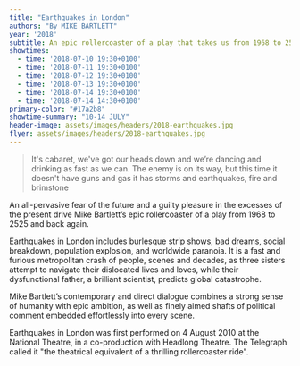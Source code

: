 ```yaml
---
title: "Earthquakes in London"
authors: "By MIKE BARTLETT"
year: '2018'
subtitle: An epic rollercoaster of a play that takes us from 1968 to 2525 and back again
showtimes:
  - time: '2018-07-10 19:30+0100'
  - time: '2018-07-11 19:30+0100'
  - time: '2018-07-12 19:30+0100'
  - time: '2018-07-13 19:30+0100'
  - time: '2018-07-14 19:30+0100'
  - time: '2018-07-14 14:30+0100'
primary-color: "#17a2b8"
showtime-summary: "10-14 JULY"
header-image: assets/images/headers/2018-earthquakes.jpg
flyer: assets/images/headers/2018-earthquakes.jpg
---
```


> It's cabaret, we've got our heads down and we’re dancing and drinking as fast as we can. The enemy is on its way, but this time it doesn't have guns and gas it has storms and earthquakes, fire and brimstone

An all-pervasive fear of the future and a guilty pleasure in the excesses of the present drive Mike Bartlett’s epic rollercoaster of a play from 1968 to 2525 and back again.

Earthquakes in London includes burlesque strip shows, bad dreams, social breakdown, population explosion, and worldwide paranoia. It is a fast and furious metropolitan crash of people, scenes and decades, as three sisters attempt to navigate their dislocated lives and loves, while their dysfunctional father, a brilliant scientist, predicts global catastrophe.

Mike Bartlett’s contemporary and direct dialogue combines a strong sense of humanity with epic ambition, as well as finely aimed shafts of political comment embedded effortlessly into every scene.

Earthquakes in London was first performed on 4 August 2010 at the National Theatre, in a co-production with Headlong Theatre. The Telegraph called it "the theatrical equivalent of a thrilling rollercoaster ride".
